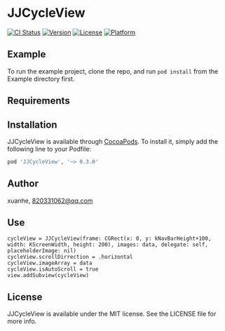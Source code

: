 # JJCycleView

[![CI Status](https://img.shields.io/travis/1152167469@qq.com/JJCycleView.svg?style=flat)](https://travis-ci.org/1152167469@qq.com/JJCycleView)
[![Version](https://img.shields.io/cocoapods/v/JJCycleView.svg?style=flat)](https://cocoapods.org/pods/JJCycleView)
[![License](https://img.shields.io/cocoapods/l/JJCycleView.svg?style=flat)](https://cocoapods.org/pods/JJCycleView)
[![Platform](https://img.shields.io/cocoapods/p/JJCycleView.svg?style=flat)](https://cocoapods.org/pods/JJCycleView)

## Example

To run the example project, clone the repo, and run `pod install` from the Example directory first.

## Requirements

## Installation

JJCycleView is available through [CocoaPods](https://cocoapods.org). To install
it, simply add the following line to your Podfile:

```ruby
pod 'JJCycleView', '~> 0.3.0'
```

## Author

xuanhe, 820331062@qq.com


## Use

```
cycleView = JJCycleView(frame: CGRect(x: 0, y: kNavBarHeight+100, width: KScreenWidth, height: 200), images: data, delegate: self, placeholderImage: nil)
cycleView.scrollDirrection = .horizontal
cycleView.imageArray = data
cycleView.isAutoScroll = true
view.addSubview(cycleView)

```


## License

JJCycleView is available under the MIT license. See the LICENSE file for more info.
